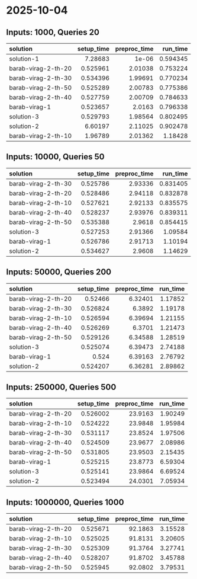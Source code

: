 # 2025-10-04

## Inputs: 1000, Queries 20

| solution            |   setup_time |   preproc_time |   run_time |
|:--------------------|-------------:|---------------:|-----------:|
| solution-1          |     7.28683  |        1e-06   |   0.594345 |
| barab-virag-2-th-20 |     0.525961 |        2.01038 |   0.753224 |
| barab-virag-2-th-30 |     0.534396 |        1.99691 |   0.770234 |
| barab-virag-2-th-50 |     0.525289 |        2.00783 |   0.775386 |
| barab-virag-2-th-40 |     0.527759 |        2.00709 |   0.784633 |
| barab-virag-1       |     0.523657 |        2.0163  |   0.796338 |
| solution-3          |     0.529793 |        1.98564 |   0.802495 |
| solution-2          |     6.60197  |        2.11025 |   0.902478 |
| barab-virag-2-th-10 |     1.96789  |        2.01362 |   1.18428  |

## Inputs: 10000, Queries 50

| solution            |   setup_time |   preproc_time |   run_time |
|:--------------------|-------------:|---------------:|-----------:|
| barab-virag-2-th-30 |     0.525786 |        2.93336 |   0.831405 |
| barab-virag-2-th-20 |     0.528486 |        2.94118 |   0.832878 |
| barab-virag-2-th-10 |     0.527621 |        2.92133 |   0.835575 |
| barab-virag-2-th-40 |     0.528237 |        2.93976 |   0.839311 |
| barab-virag-2-th-50 |     0.535388 |        2.9618  |   0.854415 |
| solution-3          |     0.527253 |        2.91366 |   1.09584  |
| barab-virag-1       |     0.526786 |        2.91713 |   1.10194  |
| solution-2          |     0.534627 |        2.9608  |   1.14629  |

## Inputs: 50000, Queries 200

| solution            |   setup_time |   preproc_time |   run_time |
|:--------------------|-------------:|---------------:|-----------:|
| barab-virag-2-th-20 |     0.52466  |        6.32401 |    1.17852 |
| barab-virag-2-th-30 |     0.526824 |        6.3892  |    1.19178 |
| barab-virag-2-th-10 |     0.526594 |        6.39694 |    1.21155 |
| barab-virag-2-th-40 |     0.526269 |        6.3701  |    1.21473 |
| barab-virag-2-th-50 |     0.529126 |        6.34588 |    1.28519 |
| solution-3          |     0.525074 |        6.39473 |    2.74188 |
| barab-virag-1       |     0.524    |        6.39163 |    2.76792 |
| solution-2          |     0.524207 |        6.36281 |    2.89862 |

## Inputs: 250000, Queries 500

| solution            |   setup_time |   preproc_time |   run_time |
|:--------------------|-------------:|---------------:|-----------:|
| barab-virag-2-th-20 |     0.526002 |        23.9163 |    1.90249 |
| barab-virag-2-th-10 |     0.524222 |        23.9848 |    1.95984 |
| barab-virag-2-th-30 |     0.531117 |        23.8524 |    1.97506 |
| barab-virag-2-th-40 |     0.524509 |        23.9677 |    2.08986 |
| barab-virag-2-th-50 |     0.531805 |        23.9503 |    2.15435 |
| barab-virag-1       |     0.525215 |        23.8773 |    6.59304 |
| solution-3          |     0.525141 |        23.9864 |    6.69524 |
| solution-2          |     0.523494 |        24.0301 |    7.05934 |

## Inputs: 1000000, Queries 1000

| solution            |   setup_time |   preproc_time |   run_time |
|:--------------------|-------------:|---------------:|-----------:|
| barab-virag-2-th-20 |     0.525671 |        92.1863 |    3.15528 |
| barab-virag-2-th-10 |     0.525025 |        91.8131 |    3.20605 |
| barab-virag-2-th-30 |     0.525309 |        91.3764 |    3.27741 |
| barab-virag-2-th-40 |     0.528207 |        91.8702 |    3.45788 |
| barab-virag-2-th-50 |     0.525945 |        92.0802 |    3.79531 |